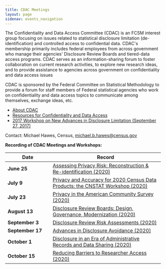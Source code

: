 ```yaml
---
title: CDAC Meetings
layout: page
sidenav: events_navigation
---
```

<p>The Confidentiality and Data Access Committee (CDAC) is an FCSM interest group focusing on issues related to statistical disclosure limitation (de-identification) and controlled access to confidential data. CDAC's membership primarily includes federal employees from across government who manage their agencies' Disclosure Review Boards and tiered-data access programs. CDAC serves as an information-sharing forum to foster collaboration on current research activities, to explore new research ideas, and to provide assistance to agencies across government on confidentiality and data access issues</p>
<p>CDAC is sponsored by the Federal Committee on Statistical Methodology to provide a forum for staff members of Federal statistical agencies who work on confidentiality and data access topics to communicate among themselves, exchange ideas, etc.</p>
<ul>
  <li><a href="{{site.baseurl}}/groups/cdac-about">About CDAC</a></li>
  <li><a href="{{site.baseurl}}/groups/cdac-resources">Resources for Confidentiality and Data Access</a></li>
  <li><a href="{{site.baseurl}}/resources/2017-workshop">2017 Workshop on New Advances in Disclosure Limitation (September 27, 2017)</a></li>
</ul>

<p>Contact: Michael Hawes, Census, <a href="mailto:michael.b.hawes@census.gov">michael.b.hawes@census.gov</a> </p>

<p><strong>Recording of CDAC Meetings and Workshops:</strong></p><table border="0" cellpadding="0" cellspacing="0" aria-label="CDAC Meetings and Workshops">
  <thead>
    <tr>
      <th scope="col">Date</th>
      <th scope="col">Record</th>
    </tr>
  </thead>
  <tbody>
    <tr>
      <td style="width:130px;">
        <strong>June 25</strong>
      </td>
      <td>
        <a href="https://www.youtube.com/watch?v=F62b3H_Pd2k&ab_channel=COPAFSemail" target="_blank">Assessing Privacy Risk: Reconstruction &amp; Re-identification (2020)</a>
      </td>
    </tr>
    <tr>
      <td>
        <strong>July 9</strong>
      </td>
      <td>
        <a href="https://www.youtube.com/watch?v=6lT3Cxmw7RI&ab_channel=COPAFSemail" target="_blank">Privacy and Accuracy for 2020 Census Data Products: the CNSTAT Workshop (2020)</a>
      </td>
    </tr>
    <tr>
      <td>
        <strong>July 23</strong>
      </td>
      <td>
        <a href="https://www.youtube.com/watch?v=6d75SfMyIKM&ab_channel=COPAFSemail" target="_blank">Privacy in the American Community Survey (2020)</a>
      </td>
    </tr>
    <tr>
      <td>
        <strong>August 13</strong>
      </td>
      <td>
        <a href="https://www.youtube.com/watch?v=8vue0A6aJqI&ab_channel=COPAFSemail" target="_blank">Disclosure Review Boards: Design, Governance, Modernization (2020)</a>
      </td>
    </tr>
    <tr>
      <td>
        <strong>September 3</strong>
      </td>
      <td>
        <a href="https://www.youtube.com/watch?v=Z98gYewf2IA&ab_channel=COPAFSemail" target="_blank">Disclosure Review Risk Assessments (2020)</a>
      </td>
    </tr>
    <tr>
      <td>
        <strong>September 17</strong>
      </td>
      <td>
        <a href="https://www.youtube.com/watch?v=doFXf1qZduE&ab_channel=COPAFSemail" target="_blank">Advances in Disclosure Avoidance (2020)</a>
      </td>
    </tr>
    <tr>
      <td>
        <strong>October 1</strong>
      </td>
      <td>
        <a href="https://www.youtube.com/watch?v=lR7sNobhm48&ab_channel=COPAFSemail" target="_blank">Disclosure in an Era of Administrative Records and Data Sharing (2020)</a>
      </td>
    </tr>
    <tr>
      <td>
        <strong>October 15</strong>
      </td>
      <td>
        <a href="https://www.youtube.com/watch?v=xS8rNtmVVQA&ab_channel=COPAFSemail" target="_blank">Reducing Barriers to Researcher Access (2020)</a>
      </td>
    </tr>
  </tbody>
</table>
